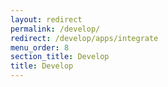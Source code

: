 ```yaml
---
layout: redirect
permalink: /develop/
redirect: /develop/apps/integrate
menu_order: 8
section_title: Develop
title: Develop
---
```

